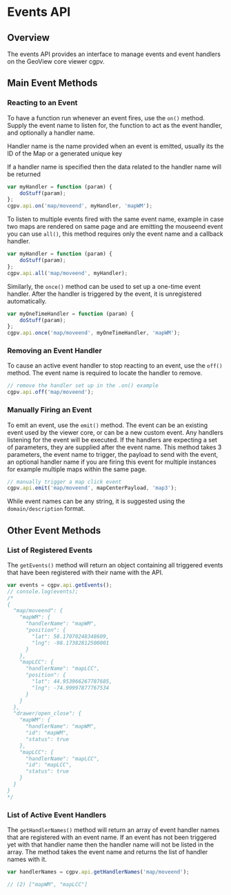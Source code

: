 # Events API

## Overview

The events API provides an interface to manage events and event handlers on the GeoView core viewer cgpv.

## Main Event Methods

### Reacting to an Event

To have a function run whenever an event fires, use the `on()` method. Supply the event name to listen for, the function to act as the event handler, and optionally a handler name.

Handler name is the name provided when an event is emitted, usually its the ID of the Map or a generated unique key

If a handler name is specified then the data related to the handler name will be returned

```js
var myHandler = function (param) {
    doStuff(param);
};
cgpv.api.on('map/moveend', myHandler, 'mapWM');
```

To listen to multiple events fired with the same event name, example in case two maps are rendered on same page and are emitting the mouseend event you can use `all()`, this method requires only the event name and a callback handler.

```js
var myHandler = function (param) {
    doStuff(param);
};
cgpv.api.all('map/moveend', myHandler);
```

Similarly, the `once()` method can be used to set up a one-time event handler. After the handler is triggered by the event, it is unregistered automatically.

```js
var myOneTimeHandler = function (param) {
    doStuff(param);
};
cgpv.api.once('map/moveend', myOneTimeHandler, 'mapWM');
```

### Removing an Event Handler

To cause an active event handler to stop reacting to an event, use the `off()` method. The event name is required to locate the handler to remove.

```js
// remove the handler set up in the .on() example
cgpv.api.off('map/moveend');
```

### Manually Firing an Event

To emit an event, use the `emit()` method. The event can be an existing event used by the viewer core, or can be a new custom event. Any handlers listening for the event will be executed. If the handlers are expecting a set of parameters, they are supplied after the event name. This method takes 3 parameters, the event name to trigger, the payload to send with the event, an optional handler name if you are firing this event for multiple instances for example multiple maps within the same page.

```js
// manually trigger a map click event
cgpv.api.emit('map/moveend', mapCenterPayload, 'map3');
```

While event names can be any string, it is suggested using the `domain/description` format.

## Other Event Methods

### List of Registered Events

The `getEvents()` method will return an object containing all triggered events that have been registered with their name with the API.

```js
var events = cgpv.api.getEvents();
// console.log(events);
/* 
{
  "map/moveend": {
    "mapWM": {
      "handlerName": "mapWM",
      "position": {
        "lat": 58.17070248348609,
        "lng": -98.17382812500001
      }
    },
    "mapLCC": {
      "handlerName": "mapLCC",
      "position": {
        "lat": 44.953966267787685,
        "lng": -74.99997877767534
      }
    }
  },
  "drawer/open_close": {
    "mapWM": {
      "handlerName": "mapWM",
      "id": "mapWM",
      "status": true
    },
    "mapLCC": {
      "handlerName": "mapLCC",
      "id": "mapLCC",
      "status": true
    }
  }
} 
*/
```

### List of Active Event Handlers

The `getHandlerNames()` method will return an array of event handler names that are registered with an event name. If an event has not been triggered yet with that handler name then the handler name will not be listed in the array. The method takes the event name and returns the list of handler names with it.

```js
var handlerNames = cgpv.api.getHandlerNames('map/moveend');

// (2) ["mapWM", "mapLCC"]
```
